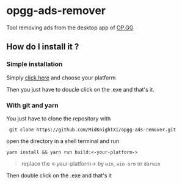 # opgg-ads-remover
Tool removing ads from the desktop app of [OP.GG](https://op.gg/desktop/?utm_source=opgg&utm_medium=button&utm_campaign=global)

## How do I install it ?

### Simple installation

Simply [click here](https://github.com/MidKnightXI/opgg-ads-remover/releases) and choose your platform

Then you just have to doucle click on the .exe and that's it.

### With git and yarn
You just have to clone the repository with

``` git clone https://github.com/MidKnightXI/opgg-ads-remover.git```

open the directory in a shell terminal and run

```yarn install && yarn run build:<-your-platform->```

> replace the <-your-platform-> by `win`, `win-arm` or `darwin`

Then double click on the .exe and that's it

